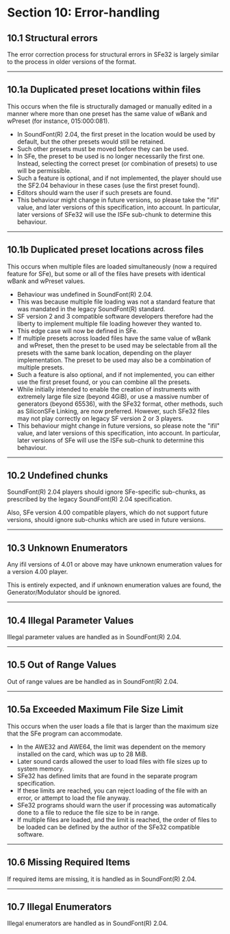 # Section 10: Error-handling

## 10.1 Structural errors

The error correction process for structural errors in SFe32 is largely similar to the process in older versions of the format.

* * *

## 10.1a Duplicated preset locations within files

This occurs when the file is structurally damaged or manually edited in a manner where more than one preset has the same value of wBank and wPreset (for instance, 015:000:081).

- In SoundFont(R) 2.04, the first preset in the location would be used by default, but the other presets would still be retained.
- Such other presets must be moved before they can be used.
- In SFe, the preset to be used is no longer necessarily the first one. Instead, selecting the correct preset (or combination of presets) to use will be permissible.
- Such a feature is optional, and if not implemented, the player should use the SF2.04 behaviour in these cases (use the first preset found).
- Editors should warn the user if such presets are found.
- This behaviour might change in future versions, so please take the "ifil" value, and later versions of this specification, into account. In particular, later versions of SFe32 will use the ISFe sub-chunk to determine this behaviour.

* * *

## 10.1b Duplicated preset locations across files

This occurs when multiple files are loaded simultaneously (now a required feature for SFe), but some or all of the files have presets with identical wBank and wPreset values.

- Behaviour was undefined in SoundFont(R) 2.04.
- This was because multiple file loading was not a standard feature that was mandated in the legacy SoundFont(R) standard.
- SF version 2 and 3 compatible software developers therefore had the liberty to implement multiple file loading however they wanted to.
- This edge case will now be defined in SFe.
- If multiple presets across loaded files have the same value of wBank and wPreset, then the preset to be used may be selectable from all the presets with the same bank location, depending on the player implementation. The preset to be used may also be a combination of multiple presets.
- Such a feature is also optional, and if not implemented, you can either use the first preset found, or you can combine all the presets.
- While initially intended to enable the creation of instruments with extremely large file size (beyond 4GiB), or use a massive number of generators (beyond 65536), with the SFe32 format, other methods, such as SiliconSFe Linking, are now preferred. However, such SFe32 files may not play correctly on legacy SF version 2 or 3 players.
- This behaviour might change in future versions, so please note the "ifil" value, and later versions of this specification, into account. In particular, later versions of SFe will use the ISFe sub-chunk to determine this behaviour.

* * *

## 10.2 Undefined chunks

SoundFont(R) 2.04 players should ignore SFe-specific sub-chunks, as prescribed by the legacy SoundFont(R) 2.04 specification.

Also, SFe version 4.00 compatible players, which do not support future versions, should ignore sub-chunks which are used in future versions.

* * *

## 10.3 Unknown Enumerators

Any ifil versions of 4.01 or above may have unknown enumeration values for a version 4.00 player.

This is entirely expected, and if unknown enumeration values are found, the Generator/Modulator should be ignored.

* * *

## 10.4 Illegal Parameter Values

Illegal parameter values are handled as in SoundFont(R) 2.04.

* * *

## 10.5 Out of Range Values

Out of range values are be handled as in SoundFont(R) 2.04.

* * *

## 10.5a Exceeded Maximum File Size Limit

This occurs when the user loads a file that is larger than the maximum size that the SFe program can accommodate.

- In the AWE32 and AWE64, the limit was dependent on the memory installed on the card, which was up to 28 MiB.
- Later sound cards allowed the user to load files with file sizes up to system memory.
- SFe32 has defined limits that are found in the separate program specification.
- If these limits are reached, you can reject loading of the file with an error, or attempt to load the file anyway.
- SFe32 programs should warn the user if processing was automatically done to a file to reduce the file size to be in range.
- If multiple files are loaded, and the limit is reached, the order of files to be loaded can be defined by the author of the SFe32 compatible software.

* * *

## 10.6 Missing Required Items

If required items are missing, it is handled as in SoundFont(R) 2.04.

* * *

## 10.7 Illegal Enumerators

Illegal enumerators are handled as in SoundFont(R) 2.04.